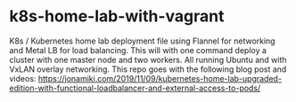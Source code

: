 # k8s-home-lab-with-vagrant
K8s / Kubernetes home lab deployment file using Flannel for networking and Metal LB for load balancing. This will with one command deploy a cluster with one master node and two workers. All running Ubuntu and with VxLAN overlay networking. 
This repo goes with the following blog post and videos: https://jonamiki.com/2019/11/09/kubernetes-home-lab-upgraded-edition-with-functional-loadbalancer-and-external-access-to-pods/
